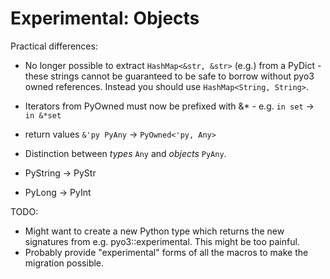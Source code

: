 # Experimental: Objects

Practical differences:
 - No longer possible to extract `HashMap<&str, &str>` (e.g.) from a PyDict - these strings cannot be guaranteed to be safe to borrow without pyo3 owned references. Instead you should use `HashMap<String, String>`.
 - Iterators from PyOwned must now be prefixed with &* - e.g. `in set` -> `in &*set`
 - return values `&'py PyAny` -> `PyOwned<'py, Any>`
 - Distinction between _types_ `Any` and _objects_ `PyAny`.

 - PyString -> PyStr
 - PyLong -> PyInt

TODO:
 - Might want to create a new Python type which returns the new signatures from e.g. pyo3::experimental. This might be too painful.
 - Probably provide "experimental" forms of all the macros to make the migration possible.
